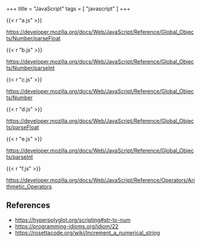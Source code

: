 +++
title = "JavaScript"
tags = [ "javascript" ]
+++

{{< r "a.js" >}}

<https://developer.mozilla.org/docs/Web/JavaScript/Reference/Global_Objects/Number/parseFloat>

{{< r "b.js" >}}

<https://developer.mozilla.org/docs/Web/JavaScript/Reference/Global_Objects/Number/parseInt>

{{< r "c.js" >}}

<https://developer.mozilla.org/docs/Web/JavaScript/Reference/Global_Objects/Number>

{{< r "d.js" >}}

<https://developer.mozilla.org/docs/Web/JavaScript/Reference/Global_Objects/parseFloat>

{{< r "e.js" >}}

<https://developer.mozilla.org/docs/Web/JavaScript/Reference/Global_Objects/parseInt>

{{< r "f.js" >}}

<https://developer.mozilla.org/docs/Web/JavaScript/Reference/Operators/Arithmetic_Operators>

## References

- <https://hyperpolyglot.org/scripting#str-to-num>
- <https://programming-idioms.org/idiom/22>
- <https://rosettacode.org/wiki/Increment_a_numerical_string>
